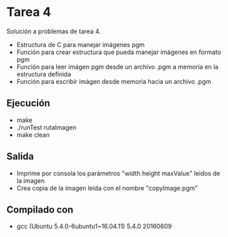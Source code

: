 # Tarea 4

Solución a problemas de tarea 4.

*  Estructura de C para manejar imágenes pgm
* Función para crear estructura que pueda manejar imágenes en formato pgm
* Función para leer imágen pgm desde un archivo .pgm a memoria en la estructura definida
* Función para escribir imágen desde memoria hacia un archivo .pgm

## Ejecución

* make
* ./runTest rutaImagen
* make clean

## Salida

* Imprime por consola los parámetros "width height maxValue" leidos de la imagen
* Crea copia de la imagen leida con el nombre "copyImage.pgm"

## Compilado con

* gcc (Ubuntu 5.4.0-6ubuntu1~16.04.11) 5.4.0 20160609
